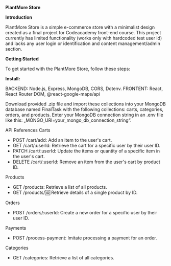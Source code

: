 **PlantMore Store**

**Introduction**

PlantMore Store is a simple e-commerce store with a minimalist design created as a final project for Codeacademy front-end course. 
This project currently has limited functionality (works only with hardcoded test user id) and lacks any user login or identification and content management/admin section.

**Getting Started**

To get started with the PlantMore Store, follow these steps:

**Install:**

BACKEND: Node.js, Express, MongoDB, CORS, Dotenv.
FRONTENT: React, React Router DOM, @react-google-maps/api 

Download provided .zip file and import these collections into your MongoDB database named FinalTask with the following collections: carts, categories, orders, and products. Enter your MongoDB connection string in an .env file like this: „MONGO_URI=your_mongo_db_connection_string“.

API References
Carts
* POST /cart/add: Add an item to the user's cart.
* GET /cart/:userId: Retrieve the cart for a specific user by their user ID.
* PATCH /cart/:userId: Update the items or quantity of a specific item in the user's cart.
* DELETE /cart/:userId: Remove an item from the user's cart by product ID.
  
Products
* GET /products: Retrieve a list of all products.
* GET /products/:id: Retrieve details of a single product by ID.
  
Orders
* POST /orders/:userId: Create a new order for a specific user by their user ID.
  
Payments
* POST /process-payment: Imitate processing a payment for an order.
  
Categories
* GET /categories: Retrieve a list of all categories.

 
